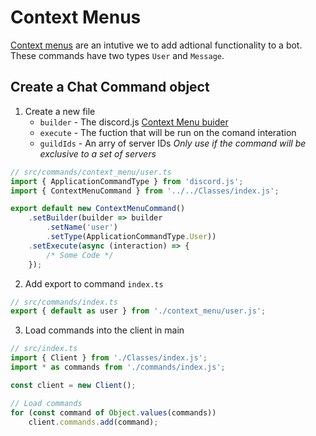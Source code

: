 # Context Menus
[Context menus](https://discordjs.guide/interactions/context-menus.html) are an intutive we to add adtional functionality to a bot. These commands have two types `User` and `Message`.


## Create a Chat Command object
1. Create a new file
	- `builder` - The discord.js [Context Menu buider](https://discordjs.dev/docs/packages/builders/main/ContextMenuCommandBuilder:Class)
	- `execute` - The fuction that will be run on the comand interation
	- `guildIds` - An arry of server IDs *Only use if the command will be exclusive to a set of servers*
```ts
// src/commands/context_menu/user.ts
import { ApplicationCommandType } from 'discord.js';
import { ContextMenuCommand } from '../../Classes/index.js';

export default new ContextMenuCommand()
	.setBuilder(builder => builder
		.setName('user')
		.setType(ApplicationCommandType.User))
	.setExecute(async (interaction) => {
		/* Some Code */
	});
```
2. Add export to command `index.ts`
```ts
// src/commands/index.ts
export { default as user } from './context_menu/user.js';
```
3. Load commands into the client in main
```ts
// src/index.ts
import { Client } from './Classes/index.js';
import * as commands from './commands/index.js';

const client = new Client();

// Load commands 
for (const command of Object.values(commands)) 
	client.commands.add(command);
```
